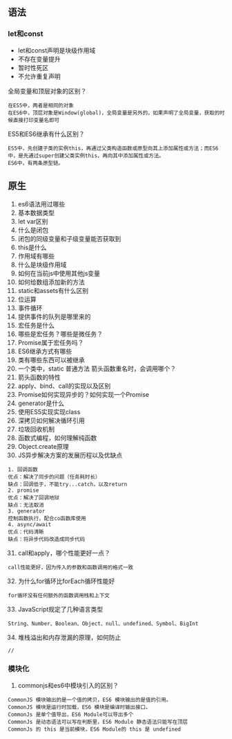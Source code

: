## 语法

### let和const

- let和const声明是块级作用域
- 不存在变量提升
- 暂时性死区
- 不允许重复声明

全局变量和顶层对象的区别？

```
在ES5中，两者是相同的对象
在ES6中，顶层对象是Window(global)，全局变量是另外的，如果声明了全局变量，获取的时候直接打印变量名即可
```



ES5和ES6继承有什么区别？

```
ES5中，先创建子类的实例this，再通过父类构造函数或原型向其上添加属性或方法；而ES6中，是先通过super创建父类实例this，再向其中添加属性或方法。
ES6中，有两条原型链。
```



## 原生

1. es6语法用过哪些
2. 基本数据类型
3. let var区别
4. 什么是闭包
5. 闭包的同级变量和子级变量能否获取到
6. this是什么
7. 作用域有哪些
8. 什么是块级作用域
9. 如何在当前js中使用其他js变量
10. 如何给数组添加新的方法
11. static和assets有什么区别
12. 位运算
13. 事件循环
14. 提供事件的队列是哪里来的
15. 宏任务是什么
16. 哪些是宏任务？哪些是微任务？
17. Promise属于宏任务吗？
18. ES6继承方式有哪些
19. 类有哪些东西可以被继承
20. 一个类中，static 普通方法 箭头函数重名时，会调用哪个？
21. 箭头函数的特性
22. apply、bind、call的实现以及区别
23. Promise如何实现异步的？如何实现一个Promise
24. generator是什么
25. 使用ES5实现实现class
26. 深拷贝如何解决循环引用
27. 垃圾回收机制
28. 函数式编程，如何理解纯函数
29. Object.create原理
30. JS异步解决方案的发展历程以及优缺点

```
1. 回调函数
优点：解决了同步的问题（任务耗时长）
缺点：回调低于，不能try...catch，以及return
2. promise
优点：解决了回调地狱
缺点：无法取消
3. generator
控制函数执行，配合co函数库使用
4. async/await
优点：代码清晰
缺点：将异步代码改造成同步代码
```

31. call和apply，哪个性能更好一点？

```
call性能更好，因为传入的参数和函数调用的格式一致
```

32. 为什么for循环比forEach循环性能好

```
for循环没有任何额外的函数调用栈和上下文
```

33. JavaScript规定了几种语言类型

```
String、Number、Boolean、Object、null、undefined、Symbol、BigInt
```

34. 堆栈溢出和内存泄漏的原理，如何防止

```
//
```





### 模块化

1. commonjs和es6中模块引入的区别？

```
CommonJS 模块输出的是一个值的拷贝，ES6 模块输出的是值的引用。
CommonJS 模块是运行时加载，ES6 模块是编译时输出接口。
CommonJs 是单个值导出，ES6 Module可以导出多个
CommonJs 是动态语法可以写在判断里，ES6 Module 静态语法只能写在顶层
CommonJs 的 this 是当前模块，ES6 Module的 this 是 undefined
```

